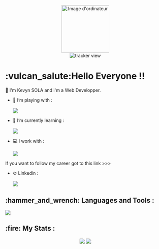 <div class="header" align="center">
  <img src="https://media.giphy.com/media/IauL6LvGNlT3ffhcqq/giphy.gif" alt="Image d'ordinateur" width="150">
</div>

<div class="tracker" align="center">
  <img src="https://komarev.com/ghpvc/?username=planger45" alt="tracker view">
</div>

<h1>:vulcan_salute:Hello Everyone !!</h1> 

:space_invader: I'm Kevyn SOLA and i'm a Web Developper.

- 🔭 I’m playing with :<br><br> <img src="https://skillicons.dev/icons?i=react,docker,nodejs,express,typescript,graphql,postgres,materialui" />

- 🌱 I’m currently learning :<br><br> <img src="https://skillicons.dev/icons?i=nest" />

- 💻 I work with :<br><br> <img src="https://skillicons.dev/icons?i=php,angular,mysql,bootstrap,gitlab,linux" />

If you want to follow my career got to this link >>>

- ⚙️ Linkedin :<br><br>
  <a href="https://www.linkedin.com/in/kevyn-sola/" target="_blank">
    <img src="https://skillicons.dev/icons?i=linkedin&theme=light" />
  </a>

<h2>:hammer_and_wrench: Languages and Tools :</h2>

<div>
 <a href="https://skillicons.dev">
    <img src="https://skillicons.dev/icons?i=git,html,css,js,figma,github,webpack,symfony,sass,vscode,firebase" />
  </a>
</div>

<h2>:fire: My Stats :</h2>
<div class="links" align="center">
  
  <img align="center" src="https://github-readme-stats-1c3v.vercel.app/api?username=kevyn-sola&show_icons=true&theme=swift" />
  <img align="center" src="https://github-readme-stats-1c3v.vercel.app/api/top-langs/?username=kevyn-sola&layout=compact&theme=swift" />
  
</div>
